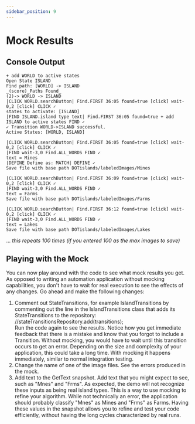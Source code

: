 ```yaml
---
sidebar_position: 9
---
```


# Mock Results

## Console Output

    + add WORLD to active states
    Open State ISLAND
    Find path: [WORLD] -> ISLAND
    _(score)_Paths Found_
    (2)-> WORLD -> ISLAND
    |CLICK WORLD.searchButton| Find.FIRST 36:05 found=true [click] wait-0,2 [click] CLICK ✓
    states to activate: [ISLAND]
    |FIND ISLAND.island type text| Find.FIRST 36:05 found=true + add ISLAND to active states FIND ✓
    ✓ Transition WORLD->ISLAND successful.
    Active States: [WORLD, ISLAND]

    |CLICK WORLD.searchButton| Find.FIRST 36:05 found=true [click] wait-0,2 [click] CLICK ✓
    |FIND wait-3,0 Find.ALL_WORDS FIND ✓
    text = Mines
    |DEFINE Define as: MATCH| DEFINE ✓
    Save file with base path DOTislands/labeledImages/Mines
    
    |CLICK WORLD.searchButton| Find.FIRST 36:09 found=true [click] wait-0,2 [click] CLICK ✓
    |FIND wait-3,0 Find.ALL_WORDS FIND ✓
    text = Farms
    Save file with base path DOTislands/labeledImages/Farms
    
    |CLICK WORLD.searchButton| Find.FIRST 36:12 found=true [click] wait-0,2 [click] CLICK ✓
    |FIND wait-3,0 Find.ALL_WORDS FIND ✓
    text = Lakes
    Save file with base path DOTislands/labeledImages/Lakes

... <i>this repeats 100 times (if you entered 100 as the max images to save)</i>  

## Playing with the Mock

You can now play around with the code to see what mock results you get. 
As opposed to writing an automation application without mocking capabilities,
you don't have to wait for real execution to see the effects of any changes. Go 
ahead and make the following changes:  
1. Comment out StateTransitions, for example IslandTransitions by 
commenting out the line in the IslandTransitions class that adds 
its StateTransitions to the repository:  
   //stateTransitionsRepository.add(transitions);  
Run the code again to see the results. Notice how you get immediate feedback
that there is a mistake and know that you forgot to include a Transition. 
Without mocking, you would have to wait until this transition occurs to get
an error. Depending on the size and complexity of your application, this could
take a long time. With mocking it happens immediately, similar to normal 
integration testing. 
2. Change the name of one of the image files. See the errors produced in the mock. 
3. Add text to the GetText snapshot. Add text that you might expect to see, 
such as "Mnes" and "Frms". As expected, the demo will not recognize these 
inputs as being real island types. This is a way to use mocking to refine
your algorithm. While not technically an error, the application should 
probably classify "Mnes" as Mines and "Frms" as Farms. Having these values
in the snapshot allows you to refine and test your code efficiently, without
having the long cycles characterized by real runs. 



